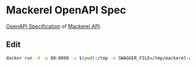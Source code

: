# Mackerel OpenAPI Spec

[OpenAPI Specification](https://github.com/OAI/OpenAPI-Specification) of [Mackerel API]("https://mackerel.io/ja/api-docs/).


## Edit

```sh
docker run -d -p 80:8080 -v $(pwd):/tmp -e SWAGGER_FILE=/tmp/mackerel-api.yml swaggerapi/swagger-editor
```
